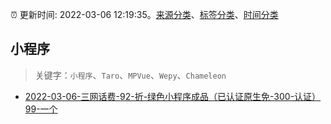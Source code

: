 :alarm_clock: 更新时间: 2022-03-06 12:19:35。[来源分类](../README.md)、[标签分类](../TAGS.md)、[时间分类](../TIMELINE.md)

## 小程序


> 关键字：`小程序`、`Taro`、`MPVue`、`Wepy`、`Chameleon`



- [2022-03-06-三网话费-92-折-绿色小程序成品（已认证原生免-300-认证）99-一个](https://www.v2ex.com/t/838401) 